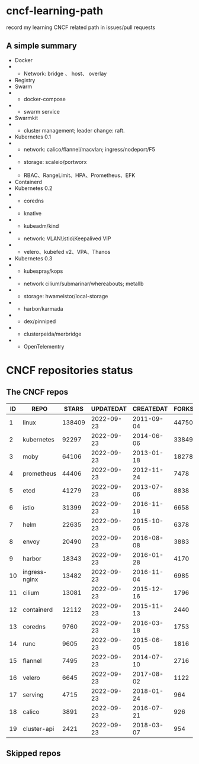 # cncf-learning-path
record my learning CNCF related path in issues/pull requests

## A simple summary
- Docker
- - Network: bridge 、 host、 overlay
- Registry
- Swarm
- - docker-compose
- - swarm service
- Swarmkit
- - cluster management; leader change: raft.
- Kubernetes 0.1
- - network: calico/flannel/macvlan; ingress/nodeport/F5
- - storage: scaleio/portworx
- - RBAC、RangeLimit、HPA、Prometheus、EFK
- Containerd
- Kubernetes 0.2
- - coredns
- - knative
- - kubeadm/kind
- - network: VLAN\istio\Keepalived VIP
- - velero、kubefed v2、VPA、Thanos
- Kubernetes 0.3
- - kubespray/kops
- - network cilium/submarinar/whereabouts; metallb
- - storage: hwameistor/local-storage
- - harbor/karmada
- - dex/pinniped
- - clusterpeida/merbridge
- - OpenTelementry

# CNCF repositories status
<!--START_SECTION:github_repos-->
## The CNCF repos
| ID |     REPO      | STARS  | UPDATEDAT  | CREATEDAT  | FORKSCOUNT |
|----|---------------|--------|------------|------------|------------|
|  1 | linux         | 138409 | 2022-09-23 | 2011-09-04 |      44750 |
|  2 | kubernetes    |  92297 | 2022-09-23 | 2014-06-06 |      33849 |
|  3 | moby          |  64106 | 2022-09-23 | 2013-01-18 |      18278 |
|  4 | prometheus    |  44406 | 2022-09-23 | 2012-11-24 |       7478 |
|  5 | etcd          |  41279 | 2022-09-23 | 2013-07-06 |       8838 |
|  6 | istio         |  31399 | 2022-09-23 | 2016-11-18 |       6658 |
|  7 | helm          |  22635 | 2022-09-23 | 2015-10-06 |       6378 |
|  8 | envoy         |  20490 | 2022-09-23 | 2016-08-08 |       3883 |
|  9 | harbor        |  18343 | 2022-09-23 | 2016-01-28 |       4170 |
| 10 | ingress-nginx |  13482 | 2022-09-23 | 2016-11-04 |       6985 |
| 11 | cilium        |  13081 | 2022-09-23 | 2015-12-16 |       1796 |
| 12 | containerd    |  12112 | 2022-09-23 | 2015-11-13 |       2440 |
| 13 | coredns       |   9760 | 2022-09-23 | 2016-03-18 |       1753 |
| 14 | runc          |   9605 | 2022-09-23 | 2015-06-05 |       1816 |
| 15 | flannel       |   7495 | 2022-09-23 | 2014-07-10 |       2716 |
| 16 | velero        |   6645 | 2022-09-23 | 2017-08-02 |       1122 |
| 17 | serving       |   4715 | 2022-09-23 | 2018-01-24 |        964 |
| 18 | calico        |   3891 | 2022-09-23 | 2016-07-21 |        926 |
| 19 | cluster-api   |   2421 | 2022-09-23 | 2018-03-07 |        954 |



## Skipped repos
<!--END_SECTION:github_repos-->
